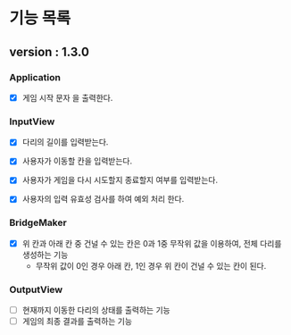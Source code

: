# 기능 목록


## version : 1.3.0


### Application
- [x] 게임 시작 문자 을 출력한다. 


### InputView
- [x] 다리의 길이를 입력받는다.
- [x] 사용자가 이동할 칸을 입력받는다.
- [x] 사용자가 게임을 다시 시도할지 종료할지 여부를 입력받는다.
- [x] 사용자의 입력 유효성 검사를 하여 예외 처리 한다.



### BridgeMaker
- [x] 위 칸과 아래 칸 중 건널 수 있는 칸은 0과 1중 무작위 값을 이용하여, 전체 다리를 생성하는 기능 
  - 무작위 값이 0인 경우 아래 칸, 1인 경우 위 칸이 건널 수 있는 칸이 된다.


### OutputView
- [ ] 현재까지 이동한 다리의 상태를 출력하는 기능
- [ ] 게임의 최종 결과를 출력하는 기능